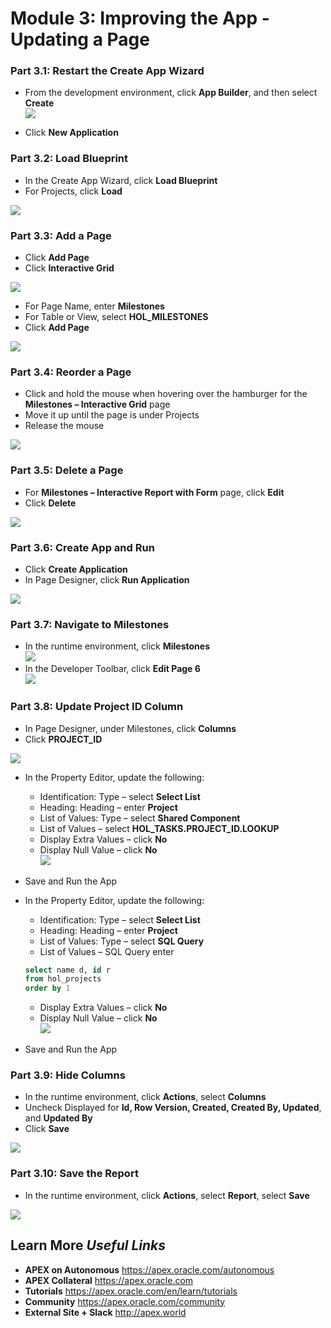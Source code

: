 # Module 3: Improving the App - Updating a Page

### **Part 3.1**: Restart the Create App Wizard

- From the development environment, click **App Builder**, and then select **Create**  
![](https://i.imgur.com/F0CAdtA.png[/img])

- Click **New Application**

### **Part 3.2**: Load Blueprint

- In the Create App Wizard, click **Load Blueprint**
- For Projects, click **Load**

![](https://i.imgur.com/7XSTr20.png[/img])

### **Part 3.3**: Add a Page

- Click **Add Page**
- Click **Interactive Grid**

![](https://i.imgur.com/Kq1R8CL.png[/img])

- For Page Name,
enter **Milestones**
- For Table or View, select
**HOL_MILESTONES**
- Click **Add Page**

![](https://i.imgur.com/MvavpGO.png[/img])

### **Part 3.4**: Reorder a Page

- Click and hold the mouse when hovering over the hamburger for
the **Milestones – Interactive Grid** page
- Move it up until the page is under Projects
- Release the mouse

![](https://i.imgur.com/TfTn4Mv.png[/img])

### **Part 3.5**: Delete a Page

- For **Milestones – Interactive Report with Form** page, click **Edit**
- Click **Delete**

![](https://i.imgur.com/vzjSc1z.png[/img])

### **Part 3.6**: Create App and Run

- Click **Create Application**
- In Page Designer, click **Run Application**

![](https://i.imgur.com/CGbb0t1.png[/img])

### **Part 3.7**: Navigate to Milestones

- In the runtime environment, click **Milestones**  
![](https://i.imgur.com/3E0HN6u.png[/img])
- In the Developer Toolbar, click **Edit Page 6**  
![](https://i.imgur.com/pu8QZ3m.png[/img])

### **Part 3.8**: Update Project ID Column

- In Page Designer, under Milestones, click **Columns**
- Click **PROJECT_ID**

![](https://i.imgur.com/hyzTFq6.png[/img])

- In the Property Editor, update the following:
   - Identification: Type – select **Select List**
   - Heading: Heading – enter **Project**
   - List of Values: Type – select **Shared Component**
   - List of Values – select **HOL_TASKS.PROJECT_ID.LOOKUP**
   - Display Extra Values – click **No**
   - Display Null Value – click **No**  
![](https://i.imgur.com/HLAIgdT.png[/img])
- Save and Run the App

- In the Property Editor, update the following:
  - Identification: Type – select **Select List**
  - Heading: Heading – enter **Project**
  - List of Values: Type – select **SQL Query**
  - List of Values – SQL Query enter 
  ~~~~sql
  select name d, id r 
  from hol_projects 
  order by 1
  ~~~~
  - Display Extra Values – click **No**
  - Display Null Value – click **No**   
![](https://i.imgur.com/fcUYtLE.png[/img])
- Save and Run the App

### **Part 3.9**: Hide Columns

- In the runtime environment, click **Actions**, select **Columns**
- Uncheck Displayed for **Id, Row Version, Created, Created By,
Updated**, and **Updated By**
- Click **Save**

![](https://i.imgur.com/pAqSeax.png[/img])

### **Part 3.10**: Save the Report

- In the runtime environment, click **Actions**, select **Report**,
select **Save**

![](https://i.imgur.com/xvAVJPG.png[/img])

## **Learn More** *Useful Links*

- **APEX on Autonomous** https://apex.oracle.com/autonomous
- **APEX Collateral** https://apex.oracle.com
- **Tutorials** https://apex.oracle.com/en/learn/tutorials
- **Community** https://apex.oracle.com/community
- **External Site + Slack** http://apex.world